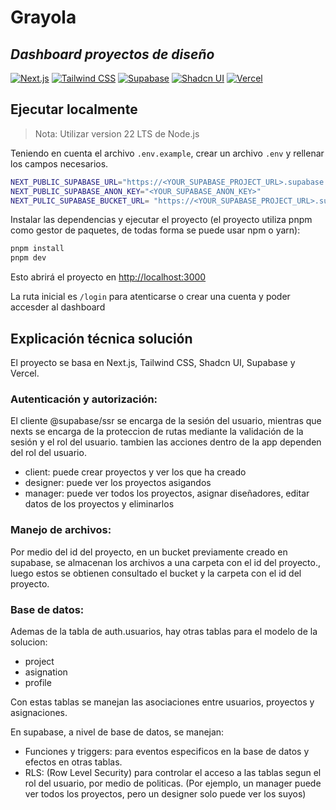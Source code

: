 # Grayola
## _Dashboard proyectos de diseño_
[![Next.js](https://img.shields.io/badge/Next.js-000000?style=for-the-badge&logo=next.js&logoColor=white)](https://nextjs.org/)
[![Tailwind CSS](https://img.shields.io/badge/Tailwind_CSS-38B2AC?style=for-the-badge&logo=tailwind-css&logoColor=white)](https://tailwindcss.com/)
[![Supabase](https://img.shields.io/badge/Supabase-3FCF8E?style=for-the-badge&logo=supabase&logoColor=white)](https://supabase.com/)
[![Shadcn UI](https://img.shields.io/badge/Shadcn--UI-000000?style=for-the-badge&logo=shadcn&logoColor=white)](https://ui.shadcn.com/)
[![Vercel](https://img.shields.io/badge/Vercel-000000?style=for-the-badge&logo=vercel&logoColor=white)](https://vercel.com/)




## Ejecutar localmente

> Nota: Utilizar version 22 LTS de Node.js

Teniendo en cuenta el archivo `.env.example`, crear un archivo `.env` y rellenar los campos necesarios.

```bash
NEXT_PUBLIC_SUPABASE_URL="https://<YOUR_SUPABASE_PROJECT_URL>.supabase.co"
NEXT_PUBLIC_SUPABASE_ANON_KEY="<YOUR_SUPABASE_ANON_KEY>"
NEXT_PULIC_SUPABASE_BUCKET_URL= "https://<YOUR_SUPABASE_PROJECT_URL>.supabase.co/storage/v1/object/public/files/projects"
```

Instalar las dependencias y ejecutar el proyecto (el proyecto utiliza pnpm como gestor de paquetes, de todas forma se puede usar npm o yarn):

```bash
pnpm install
pnpm dev
```

Esto abrirá el proyecto en [http://localhost:3000](http://localhost:3000)

La ruta inicial es `/login` para atenticarse o crear una cuenta y poder accesder al dashboard

## Explicación técnica solución

El proyecto se basa en Next.js, Tailwind CSS, Shadcn UI, Supabase y Vercel.

### Autenticación y autorización: 
El cliente @supabase/ssr se encarga de la sesión del usuario, mientras que nexts se encarga de la proteccion de rutas mediante la validación de la sesión y el rol del usuario. tambien las acciones dentro de la app dependen del rol del usuario.
 - client: puede crear proyectos y ver los que ha creado
 - designer: puede ver los proyectos asigandos
 - manager: puede ver todos los proyectos, asignar diseñadores, editar datos de los proyectos y eliminarlos

### Manejo de archivos:
Por medio del id del proyecto, en un bucket previamente creado en supabase, se almacenan los archivos a una carpeta con el id del proyecto., luego estos se obtienen consultado el bucket y la carpeta con el id del proyecto.

### Base de datos:
Ademas de la tabla de auth.usuarios, hay otras tablas para el modelo de la solucion:
  - project
  - asignation
  - profile

Con estas tablas se manejan las asociaciones entre usuarios, proyectos y asignaciones.

En supabase, a nivel de base de datos, se manejan:
  - Funciones y triggers: para eventos especificos en la base de datos y efectos en otras tablas.
  - RLS: (Row Level Security) para controlar el acceso a las tablas segun el rol del usuario, por medio de politicas. (Por ejemplo, un manager puede ver todos los proyectos, pero un designer solo puede ver los suyos)



  

